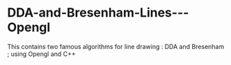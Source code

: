 # DDA-and-Bresenham-Lines---Opengl
This contains two famous algorithms for line drawing : DDA and Bresenham ; using Opengl and C++


